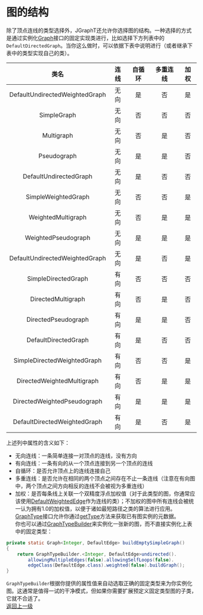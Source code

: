 # 图的结构
除了顶点连线的类型选择外，JGraphT还允许你选择图的结构。一种选择的方式是通过实例化[Graph](https://jgrapht.org/javadoc/org/jgrapht/Graph.html)接口的固定实现类进行，比如选择下方列表中的`DefaultDirectedGraph`。当你这么做时，可以依据下表中说明进行（或者继承下表中的类型实现自己的类）。  

| 类名                           | 连线 | 自循环 | 多重连线 | 加权 |  
|:---:|:---:|:---:|:---:|:---:|  
| DefaultUndirectedWeightedGraph | 无向 | 是     | 否       | 是   |  
| SimpleGraph                    | 无向 | 否     | 否       | 否   |  
| Multigraph                     | 无向 | 否     | 是       | 否   |  
| Pseudograph                    | 无向 | 是     | 是       | 否   |  
| DefaultUndirectedGraph         | 无向 | 是     | 否       | 否   |  
| SimpleWeightedGraph            | 无向 | 否     | 否       | 是   |  
| WeightedMultigraph             | 无向 | 否     | 是       | 是   |  
| WeightedPseudograph            | 无向 | 是     | 是       | 是   |  
| DefaultUndirectedWeightedGraph | 无向 | 是     | 否       | 是   |  
| SimpleDirectedGraph            | 有向 | 否     | 否       | 否   |  
| DirectedMultigraph             | 有向 | 否     | 是       | 否   |  
| DirectedPseudograph            | 有向 | 是     | 是       | 否   |  
| DefaultDirectedGraph           | 有向 | 是     | 否       | 否   |  
| SimpleDirectedWeightedGraph    | 有向 | 否     | 否       | 是   |  
| DirectedWeightedMultigraph     | 有向 | 否     | 是       | 是   |  
| DirectedWeightedPseudograph    | 有向 | 是     | 是       | 是   |  
| DefaultDirectedWeightedGraph   | 有向 | 是     | 否       | 是   |  
上述列中属性的含义如下：  
* 无向连线：一条简单连接一对顶点的连线，没有方向   
* 有向连线：一条有向的从一个顶点连接到另一个顶点的连线  
* 自循环：是否允许顶点上的连线连接自己  
* 多重连线：是否允许在相同的两个顶点之间存在不止一条连线（注意在有向图中，两个顶点之间方向相反的连线不会被视为多重连线）  
* 加权：是否每条线上关联一个双精度浮点加权值（对于此类型的图，你通常应该使用[DefaultWeightedEdge](https://jgrapht.org/javadoc/org/jgrapht/graph/DefaultWeightedEdge.html)作为连线的类）；不加权的图中所有连线会被统一认为拥有1.0的加权值，以便于诸如最短路径之类的算法进行应用。  
[GraphType](https://jgrapht.org/javadoc/org/jgrapht/GraphType.html)接口允许你通过[getType](https://jgrapht.org/javadoc/org/jgrapht/Graph.html#getType--)方法来获取已有图实例的元数据。  
你也可以通过[GraphTypeBuilder](https://jgrapht.org/javadoc/org/jgrapht/graph/builder/GraphTypeBuilder.html)来实例化一张新的图，而不直接实例化上表中的固定类型：  
```java
private static Graph<Integer, DefaultEdge> buildEmptySimpleGraph()
{
    return GraphTypeBuilder.<Integer, DefaultEdge>undirected().
        allowingMultipleEdges(false).allowingSelfLoops(false).
        edgeClass(DefaultEdge.class).weighted(false).buildGraph();
}
```  
`GraphTypeBuilder`根据你提供的属性值来自动选取正确的固定类型来为你实例化图。这通常是值得一试的干净模式，但如果你需要扩展预定义固定类型图的子类，它就不合适了。  
[返回上一级](https://github.com/roysong/reseachTec/tree/master/graph/jGraphT/apply/dev#jgrapht%E5%BC%80%E5%8F%91%E6%8C%87%E5%8D%97%E6%80%BB%E7%BA%B2)
